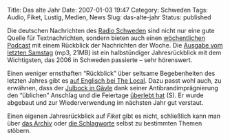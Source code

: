 Title: Das alte Jahr
Date: 2007-01-03 19:47
Category: Schweden
Tags: Audio, Fiket, Lustig, Medien, News
Slug: das-alte-jahr
Status: published

Die deutschen Nachrichten des [Radio
Schweden](http://www.radioschweden.net/) sind nicht nur eine gute Quelle
für Textnachrichten, sondern bieten auch einen [wöchentlichen
Podcast](http://www.sr.se/Podradio/xml/sri_spiegel_der_woche.xml) mit
einem Rückblick der Nachrichten der Woche. Die [Ausgabe vom letzten
Samstag](http://www.sr.se/laddahem/podradio/SR_sri_spiegel_der_woche_061230040033.mp3)
(mp3, 21MB) ist ein halbstündiger Jahresrückblick mit dem Wichtigsten,
das 2006 in Schweden passierte – sehr hörenswert.

Einen weniger ernsthaften “Rückblick” über seltsame Begebenheiten des
letzten Jahres gibt es [auf Englisch bei The
Local](http://www.thelocal.se/5905/20061225/). Dazu passt wohl auch, zu
erwähnen, dass der [Julbock in
Gävle](http://www.fiket.de/2006/12/05/wort-der-woche-julbock/) dank
seiner Antibrandimprägnierung den “üblichen” Anschlag und die Feiertage
[überlebt
hat](http://www.sr.se/cgi-bin/gavleborg/nyheter/artikel.asp?Artikel=1121811)
(S). Er wurde abgebaut und zur Wiederverwendung im nächsten Jahr gut
verstaut.

Einen eigenen Jahresrückblick auf *Fiket* gibt es nicht, schließlich
kann man über [das Archiv](http://www.fiket.de/archiv/) oder [die
Schlagworte](http://www.fiket.de/tags/) selbst zu bestimmten Themen
stöbern.

